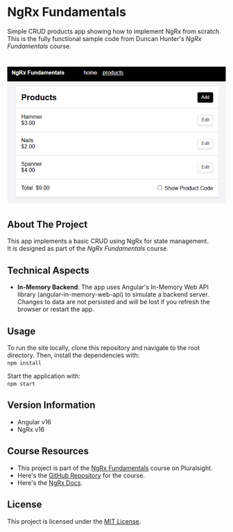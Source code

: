 # NgRx Fundamentals
Simple CRUD products app showing how to implement NgRx from scratch.
This is the fully functional sample code from Duncan Hunter's *NgRx Fundamentals* course.

# ![App Screenshot](https://github.com/diprefranco/ngrx-fundamentals/blob/main/src/assets/app-screenshot.png)

## About The Project
This app implements a basic CRUD using NgRx for state management.  
It is designed as part of the *NgRx Fundamentals* course.

## Technical Aspects
- **In-Memory Backend**: The app uses Angular's In-Memory Web API library (angular-in-memory-web-api) to simulate a backend server.  
  Changes to data are not persisted and will be lost if you refresh the browser or restart the app.

## Usage
To run the site locally, clone this repository and navigate to the root directory. Then, install the dependencies with:<br />
`npm install`

Start the application with:<br />
`npm start`

## Version Information
- Angular v16
- NgRx v16

## Course Resources
- This project is part of the [NgRx Fundamentals](https://app.pluralsight.com/library/courses/ngrx-fundamentals/table-of-contents) course on Pluralsight.
- Here's the [GitHub Repository](https://github.com/duncanhunter/pluralsight-ngrx-fundamentals) for the course.
- Here's the [NgRx Docs](https://ngrx.io/docs).

## License
This project is licensed under the [MIT License](LICENSE).

